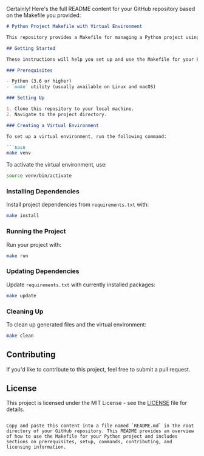 Certainly! Here's the full README content for your GitHub repository based on the Makefile you provided:

```markdown
# Python Project Makefile with Virtual Environment

This repository provides a Makefile for managing a Python project using pip and virtual environments.

## Getting Started

These instructions will help you set up and use the Makefile for your Python project.

### Prerequisites

- Python (3.6 or higher)
- `make` utility (usually available on Linux and macOS)

### Setting Up

1. Clone this repository to your local machine.
2. Navigate to the project directory.

### Creating a Virtual Environment

To set up a virtual environment, run the following command:

```bash
make venv
```

To activate the virtual environment, use:

```bash
source venv/bin/activate
```

### Installing Dependencies

Install project dependencies from `requirements.txt` with:

```bash
make install
```

### Running the Project

Run your project with:

```bash
make run
```

### Updating Dependencies

Update `requirements.txt` with currently installed packages:

```bash
make update
```

### Cleaning Up

To clean up generated files and the virtual environment:

```bash
make clean
```

## Contributing

If you'd like to contribute to this project, feel free to submit a pull request.

## License

This project is licensed under the MIT License - see the [LICENSE](LICENSE) file for details.
```

Copy and paste this content into a file named `README.md` in the root directory of your GitHub repository. This README provides an overview of how to use the Makefile for your Python project and includes sections on prerequisites, setup, commands, contributing, and licensing information.
